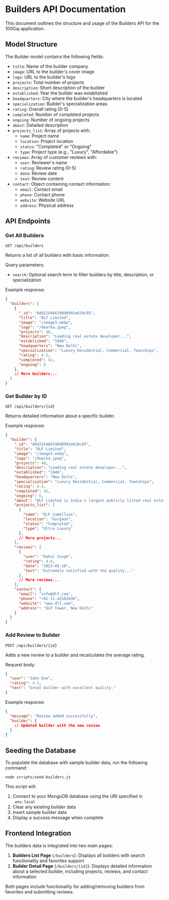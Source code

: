 # Builders API Documentation

This document outlines the structure and usage of the Builders API for the 100Gaj application.

## Model Structure

The Builder model contains the following fields:

- `title`: Name of the builder company
- `image`: URL to the builder's cover image
- `logo`: URL to the builder's logo
- `projects`: Total number of projects
- `description`: Short description of the builder
- `established`: Year the builder was established
- `headquarters`: City where the builder's headquarters is located
- `specialization`: Builder's specialization areas
- `rating`: Overall rating (0-5)
- `completed`: Number of completed projects
- `ongoing`: Number of ongoing projects
- `about`: Detailed description
- `projects_list`: Array of projects with:
  - `name`: Project name
  - `location`: Project location
  - `status`: "Completed" or "Ongoing"
  - `type`: Project type (e.g., "Luxury", "Affordable")
- `reviews`: Array of customer reviews with:
  - `user`: Reviewer's name
  - `rating`: Review rating (0-5)
  - `date`: Review date
  - `text`: Review content
- `contact`: Object containing contact information:
  - `email`: Contact email
  - `phone`: Contact phone
  - `website`: Website URL
  - `address`: Physical address

## API Endpoints

### Get All Builders

```
GET /api/builders
```

Returns a list of all builders with basic information.

Query parameters:
- `search`: Optional search term to filter builders by title, description, or specialization

Example response:
```json
{
  "builders": [
    {
      "_id": "60d21b4667d0d8992e610c85",
      "title": "DLF Limited",
      "image": "/image3.webp",
      "logo": "/dwarka.jpeg",
      "projects": 48,
      "description": "Leading real estate developer...",
      "established": "1946",
      "headquarters": "New Delhi",
      "specialization": "Luxury Residential, Commercial, Townships",
      "rating": 4.5,
      "completed": 42,
      "ongoing": 6
    },
    // More builders...
  ]
}
```

### Get Builder by ID

```
GET /api/builders/{id}
```

Returns detailed information about a specific builder.

Example response:
```json
{
  "builder": {
    "_id": "60d21b4667d0d8992e610c85",
    "title": "DLF Limited",
    "image": "/image3.webp",
    "logo": "/dwarka.jpeg",
    "projects": 48,
    "description": "Leading real estate developer...",
    "established": "1946",
    "headquarters": "New Delhi",
    "specialization": "Luxury Residential, Commercial, Townships",
    "rating": 4.5,
    "completed": 42,
    "ongoing": 6,
    "about": "DLF Limited is India's largest publicly listed real estate company...",
    "projects_list": [
      {
        "name": "DLF Camellias",
        "location": "Gurgaon",
        "status": "Completed",
        "type": "Ultra Luxury"
      },
      // More projects...
    ],
    "reviews": [
      {
        "user": "Rahul Singh",
        "rating": 4.8,
        "date": "2023-05-10",
        "text": "Extremely satisfied with the quality..."
      },
      // More reviews...
    ],
    "contact": {
      "email": "info@dlf.com",
      "phone": "+91-11-42102030",
      "website": "www.dlf.com",
      "address": "DLF Tower, New Delhi"
    }
  }
}
```

### Add Review to Builder

```
POST /api/builders/{id}
```

Adds a new review to a builder and recalculates the average rating.

Request body:
```json
{
  "user": "John Doe",
  "rating": 4.5,
  "text": "Great builder with excellent quality."
}
```

Example response:
```json
{
  "message": "Review added successfully",
  "builder": {
    // Updated builder with the new review
  }
}
```

## Seeding the Database

To populate the database with sample builder data, run the following command:

```
node scripts/seed-builders.js
```

This script will:
1. Connect to your MongoDB database using the URI specified in `.env.local`
2. Clear any existing builder data
3. Insert sample builder data
4. Display a success message when complete

## Frontend Integration

The builders data is integrated into two main pages:

1. **Builders List Page** (`/builders`): Displays all builders with search functionality and favorites support
2. **Builder Detail Page** (`/builders/[id]`): Displays detailed information about a selected builder, including projects, reviews, and contact information

Both pages include functionality for adding/removing builders from favorites and submitting reviews. 
